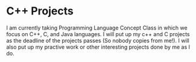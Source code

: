 C++ Projects
=======
I am currently taking Programming Language Concept Class in which we focus on C++, C, and Java languages.
I will put up my c++ and C projects as the deadline of the projects passes (So nobody copies from me!). I 
will also put up my practive work or other interesting projects done by me as I do.
